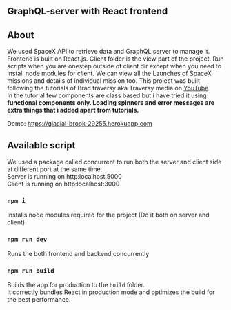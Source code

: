 ## GraphQL-server with React frontend

## About
We used SpaceX API to retrieve data and GraphQL server to manage it. Frontend is built on React.js. 
Client folder is the view part of the project. Run scripts when you are onestep outside of client dir except when you need to install node
modules for client.
We can view all the Launches of SpaceX missions and details of individual mission too.
This project was built following the tutorials of Brad traversy aka Traversy media on 
[YouTube](https://www.youtube.com/playlist?list=PLillGF-RfqbZrjw48EXLdM4dsOhURCLZx) <br>
In the tutorial few components are class based but i have tried it using **functional components only. Loading spinners and error messages are extra things that i added apart from tutorials.**

Demo: https://glacial-brook-29255.herokuapp.com

## Available script
We used a package called concurrent to run both the server and client side at different port at the same time. <br>
Server is running on http:localhost:5000 <br>
Client is running on http:localhost:3000 <br>

### `npm i`
Installs node modules required for the project (Do it both on server and client)

### `npm run dev`
Runs the both frontend and backend concurrently

### `npm run build`
Builds the app for production to the `build` folder.<br>
It correctly bundles React in production mode and optimizes the build for the best performance.
